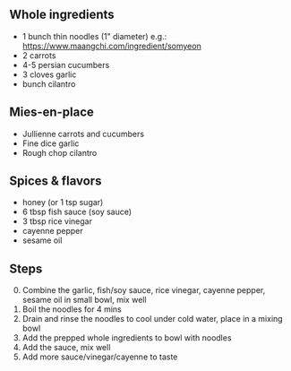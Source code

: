 ## Whole ingredients
- 1 bunch thin noodles (1" diameter) e.g.: https://www.maangchi.com/ingredient/somyeon
- 2 carrots
- 4-5 persian cucumbers
- 3 cloves garlic
- bunch cilantro

## Mies-en-place
- Jullienne carrots and cucumbers
- Fine dice garlic
- Rough chop cilantro

## Spices & flavors
- honey (or 1 tsp sugar)
- 6 tbsp fish sauce (soy sauce)
- 3 tbsp rice vinegar
- cayenne pepper
- sesame oil

## Steps
0. Combine the garlic, fish/soy sauce, rice vinegar, cayenne pepper, sesame oil in small bowl, mix well
1. Boil the noodles for 4 mins
2. Drain and rinse the noodles to cool under cold water, place in a mixing bowl
3. Add the prepped whole ingredients to bowl with noodles
4. Add the sauce, mix well
5. Add more sauce/vinegar/cayenne to taste
